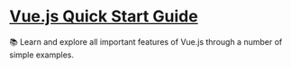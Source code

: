 # [Vue.js Quick Start Guide][tutorial]

:books: Learn and explore all important features of Vue.js through a number of simple examples.

[tutorial]: https://subscription.packtpub.com/book/application_development/9781789344103
